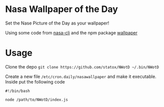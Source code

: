 # Nasa Wallpaper of the Day

Set the Nase Picture of the Day as your wallpaper!

Using some code from [nasa-cli](https://github.com/xxczaki/nasa-cli) and the npm package [wallpaper](https://www.npmjs.com/package/wallpaper)

# Usage

Clone the depo `git clone https://github.com/statox/NWotD ~/.bin/NWotD`

Create a new file `/etc/cron.daily/nasawallpaper` and make it executable. Inside put the following code

```
#!/bin/bash

node /path/to/NWotD/index.js
```
